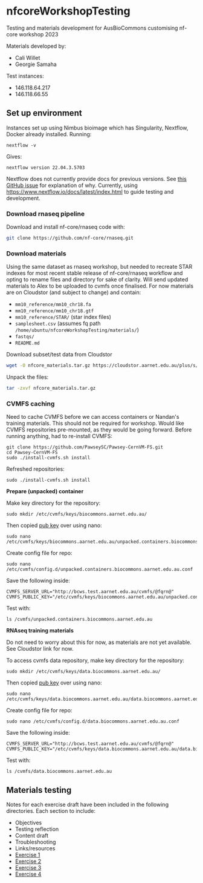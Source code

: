# nfcoreWorkshopTesting

Testing and materials development for AusBioCommons customising nf-core workshop 2023

Materials developed by: 
* Cali Willet
* Georgie Samaha 

Test instances:
* 146.118.64.217
* 146.118.66.55

## Set up environment 

Instances set up using Nimbus bioimage which has Singularity, Nextflow, Docker already installed. Running:

```
nextflow -v 
```
Gives:
```
nextflow version 22.04.3.5703
```

Nextflow does not currently provide docs for previous versions. See [this GitHub issue](https://github.com/nextflow-io/nextflow/issues/3458) for explanation of why. Currently, using https://www.nextflow.io/docs/latest/index.html to guide testing and development. 

### Download rnaseq pipeline 

Download and install nf-core/rnaseq code with: 

```bash
git clone https://github.com/nf-core/rnaseq.git
```

### Download materials 

Using the same dataset as rnaseq workshop, but needed to recreate STAR indexes for most recent stable release of nf-core/rnaseq workflow and opting to rename files and directory for sake of clarity. Will send updated materials to Alex to be uploaded to cvmfs once finalised. For now materials are on Cloudstor (and subject to change) and contain:

* `mm10_reference/mm10_chr18.fa` 
* `mm10_reference/mm10_chr18.gtf`
* `mm10_reference/STAR/` (star index files)
* `samplesheet.csv` (assumes fq path `/home/ubuntu/nfcoreWorkshopTesting/materials/`)
* `fastqs/`
* `README.md`

Download subset/test data from Cloudstor
```bash
wget -O nfcore_materials.tar.gz https://cloudstor.aarnet.edu.au/plus/s/ilw4NOctO8SJyHX/download
```
Unpack the files: 
```bash
tar -zxvf nfcore_materials.tar.gz
```

### CVMFS caching 

Need to cache CVMFS before we can access containers or Nandan's training materials. This should not be required for workshop. Would like CVMFS repositories pre-mounted, as they would be going forward. Before running anything, had to re-install CVMFS:

```
git clone https://github.com/PawseySC/Pawsey-CernVM-FS.git
cd Pawsey-CernVM-FS
sudo ./install-cvmfs.sh install
```

Refreshed repositories: 
```
sudo ./install-cvmfs.sh install
```

**Prepare (unpacked) container**

Make key directory for the repository: 
```
sudo mkdir /etc/cvmfs/keys/biocommons.aarnet.edu.au/
```

Then copied [pub key](https://github.com/PawseySC/Pawsey-CernVM-FS/blob/main/pubkeys/unpacked.containers.biocommons.aarnet.edu.au.pub) over using nano:
```
sudo nano /etc/cvmfs/keys/biocommons.aarnet.edu.au/unpacked.containers.biocommons.aarnet.edu.au.pub
```

Create config file for repo:
```
sudo nano /etc/cvmfs/config.d/unpacked.containers.biocommons.aarnet.edu.au.conf
```

Save the following inside:
```
CVMFS_SERVER_URL="http://bcws.test.aarnet.edu.au/cvmfs/@fqrn@"
CVMFS_PUBLIC_KEY="/etc/cvmfs/keys/biocommons.aarnet.edu.au/unpacked.containers.biocommons.aarnet.edu.au.pub"
```

Test with: 
```
ls /cvmfs/unpacked.containers.biocommons.aarnet.edu.au
```

**RNAseq training materials**

Do not need to worry about this for now, as materials are not yet available. See Cloudstor link for now. 

To access cvmfs data repository, make key directory for the repository: 
```
sudo mkdir /etc/cvmfs/keys/data.biocommons.aarnet.edu.au/
```

Then copied [pub key](https://github.com/PawseySC/Pawsey-CernVM-FS/blob/main/pubkeys/data.biocommons.aarnet.edu.au.pub) over using nano:
```
sudo nano /etc/cvmfs/keys/data.biocommons.aarnet.edu.au/data.biocommons.aarnet.edu.au.pub
```

Create config file for repo:
```
sudo nano /etc/cvmfs/config.d/data.biocommons.aarnet.edu.au.conf
```

Save the following inside:
```
CVMFS_SERVER_URL="http://bcws.test.aarnet.edu.au/cvmfs/@fqrn@"
CVMFS_PUBLIC_KEY="/etc/cvmfs/keys/data.biocommons.aarnet.edu.au/data.biocommons.aarnet.edu.au.pub"
```

Test with: 
```
ls /cvmfs/data.biocommons.aarnet.edu.au
```

## Materials testing  

Notes for each exercise draft have been included in the following directories. Each section to include: 

* Objectives 
* Testing reflection
* Content draft 
* Troubleshooting
* Links/resources
* [Exercise 1](nfcoreWorkshopTesting/exercise1/README.md)
* [Exercise 2](nfcoreWorkshopTesting/exercise2/README.md)
* [Exercise 3](nfcoreWorkshopTesting/exercise3/README.md)
* [Exercise 4](nfcoreWorkshopTesting/exercise4/README.md)
